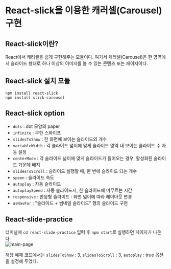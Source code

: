 # React-slick을 이용한 캐러셀(Carousel) 구현

## React-slick이란?
React에서 캐러셀을 쉽게 구현해주는 모듈이다. 여기서 캐러셀(Carousel)은 한 영역에서 슬라이드 형태로 하나 이상의 이미지를 볼 수 있는 콘텐츠 또는 페이지이다.

## React-slick 설치 모듈
`npm install react-slick`\
`npm install slick-carousel`

## React-slick option
* `dots` : dot 모양의 paper
* `infinite` : 무한 스와이프
* `slidesToShow` : 한 화면에 보이는 슬라이드의 개수
* `variableWidth` : 각 슬라이드 넓이에 맞게 슬라이드 영역 내 보이는 슬라이드 수 자동 설정
* `centerMode` : 각 슬라이드 넓이에 맞게 슬라이드가 들어오는 경우, 활성화된 슬라이드 가운데 배치
* `slidesToScroll` : 슬라이드 실행할 때, 한 번에 슬라이드 되는 개수
* `speen` : 슬라이드 속도
* `autoplay` : 자동 슬라이드
* `autoplaySpeed` : 자동 슬라이드시, 한 슬라이드에 머무르는 시간
* `responsive` : 반응형 슬라이드 : 화면 넓이에 따라 레이아웃 변경
* `asNavFor` : "슬라이드 + 썸네일 슬라이드" 형의 슬라이드 구현

## React-slide-practice
터미널에 `cd react-slide-practice` 입력 후 `npm start`로 실행하면 페이지가 나온다.\
![main-page](https://github.com/98Woonho/react-practice/assets/145889732/9fea0c0b-8d93-4977-aabb-1a26fc144b62)

해당 예제 코드에서는 `slidesToShow` : 3, `slidesToScroll` : 3, `autoplay` : true 옵션을 설정해 두었다.
